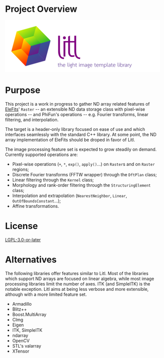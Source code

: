 # Project Overview

![Litl logo](doc/diagrams/litl_logo.svg)

# Purpose

This project is a work in progress to gather ND array related features
of [EleFits](https://cnes.github.io/EleFits/)' `Raster` -- an extensible ND data storage class with pixel-wise operations --
and PhiFun's operations -- e.g. Fourier transforms, linear filtering, and interpolation.

The target is a header-only library focused on ease of use
and which interfaces seamlessly with the standard C++ library.
At some point, the ND array implementation of EleFits should be droped in favor of Litl.

The image processing feature set is expected to grow steadily on demand.
Currently supported operations are:

* Pixel-wise operations (`+`, `*`, `exp()`, `apply()`...) on `Raster`s and on `Raster` regions;
* Discrete Fourier transforms (FFTW wrapper) through the `DftPlan` class;
* Linear filtering through the `Kernel` class;
* Morphology and rank-order filtering through the `StructuringElement` class;
* Interpolation and extrapolation (`NearestNeighbor`, `Linear`, `OutOfBoundsConstant`...);
* Affine transformations.

# License

[LGPL-3.0-or-later](LICENSE.md)

# Alternatives

The following libraries offer features similar to Litl.
Most of the libraries which support ND arrays are focused on linear algebra,
while most image processing libraries limit the number of axes.
ITK (and SimpleITK) is the notable exception.
Litl aims at being less verbose and more extensible,
although with a more limited feature set.

* Armadillo
* Blitz++
* Boost.MultiArray
* CImg
* Eigen
* ITK, SimpleITK
* ndarray
* OpenCV
* STL's valarray
* XTensor
